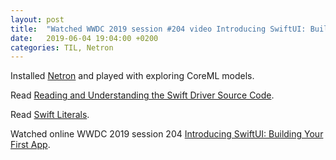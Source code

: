 ```yaml
---
layout: post
title:  "Watched WWDC 2019 session #204 video Introducing SwiftUI: Building Your First App"
date:   2019-06-04 19:04:00 +0200
categories: TIL, Netron
---
```

Installed [Netron](https://github.com/lutzroeder/netron) and played with exploring CoreML models.

Read [Reading and Understanding the Swift Driver Source Code](https://modocache.io/reading-and-understanding-the-swift-driver-source-code).

Read [Swift Literals](https://nshipster.com/swift-literals/).

Watched online WWDC 2019 session 204 [Introducing SwiftUI: Building Your First App](https://developer.apple.com/videos/play/wwdc2019/204/).
